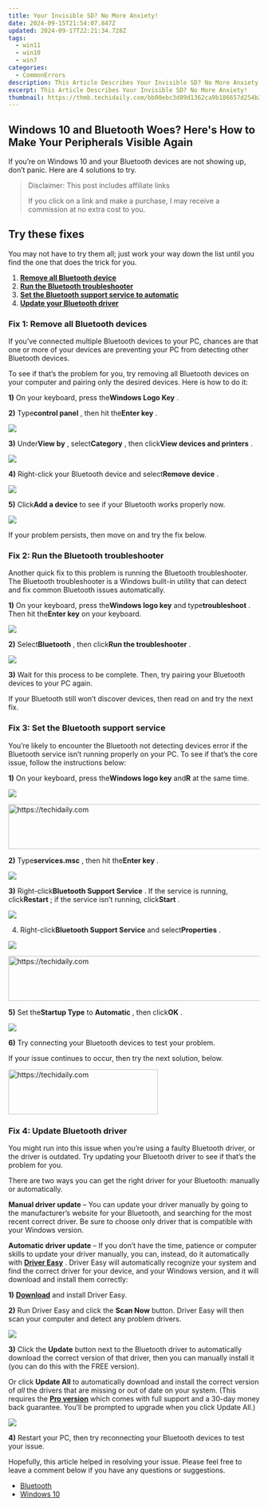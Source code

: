 ```yaml
---
title: Your Invisible SD? No More Anxiety!
date: 2024-09-15T21:54:07.847Z
updated: 2024-09-17T22:21:34.728Z
tags:
  - win11
  - win10
  - win7
categories:
  - CommonErrors
description: This Article Describes Your Invisible SD? No More Anxiety!
excerpt: This Article Describes Your Invisible SD? No More Anxiety!
thumbnail: https://thmb.techidaily.com/bb00ebc3d89d1362ca9b186657d254b37c10a245e721f7dc9d791e4530e6a65b.jpeg
---
```


## Windows 10 and Bluetooth Woes? Here's How to Make Your Peripherals Visible Again

 If you’re on Windows 10 and your Bluetooth devices are not showing up, don’t panic. Here are 4 solutions to try.

>  Disclaimer: This post includes affiliate links
>
>  If you click on a link and make a purchase, I may receive a commission at no extra cost to you.
>

## Try these fixes

 You may not have to try them all; just work your way down the list until you find the one that does the trick for you.

1. **[Remove all Bluetooth device](#a)**
2. **[Run the Bluetooth troubleshooter](#b)**
3. **[Set the Bluetooth support service to automatic](#c)**
4. **[Update your Bluetooth driver](#d)**

### Fix 1: Remove all Bluetooth devices

 If you’ve connected multiple Bluetooth devices to your PC, chances are that one or more of your devices are preventing your PC from detecting other Bluetooth devices.

 To see if that’s the problem for you, try removing all Bluetooth devices on your computer and pairing only the desired devices. Here is how to do it:

**1)** On your keyboard, press the**Windows Logo Key** .

**2)** Type**control panel** , then hit the**Enter key** .

![](https://images.drivereasy.com/wp-content/uploads/2020/02/2020-02-03_15-06-07.jpg)

**3)** Under**View by** , select**Category** , then click**View devices and printers** .

![](https://images.drivereasy.com/wp-content/uploads/2020/02/2020-02-03_11-02-15.jpg)

**4)** Right-click your Bluetooth device and select**Remove device** .

![](https://images.drivereasy.com/wp-content/uploads/2020/02/2020-02-03_11-12-48.jpg)

**5)** Click**Add a device** to see if your Bluetooth works properly now.

![](https://images.drivereasy.com/wp-content/uploads/2020/02/2020-02-03_18-13-19.jpg)

If your problem persists, then move on and try the fix below.

### Fix 2: Run the Bluetooth troubleshooter

 Another quick fix to this problem is running the Bluetooth troubleshooter. The Bluetooth troubleshooter is a Windows built-in utility that can detect and fix common Bluetooth issues automatically.

**1)** On your keyboard, press the**Windows logo key** and type**troubleshoot** . Then hit the**Enter key** on your keyboard.

![](https://images.drivereasy.com/wp-content/uploads/2020/02/2020-02-03_11-35-46-1.jpg)

**2)** Select**Bluetooth** , then click**Run the troubleshooter** .

![](https://images.drivereasy.com/wp-content/uploads/2020/02/2020-02-03_11-48-23.jpg)

**3)** Wait for this process to be complete. Then, try pairing your Bluetooth devices to your PC again.

 If your Bluetooth still won’t discover devices, then read on and try the next fix.

### Fix 3: Set the Bluetooth support service

 You’re likely to encounter the Bluetooth not detecting devices error if the Bluetooth service isn’t running properly on your PC. To see if that’s the core issue, follow the instructions below:

**1)** On your keyboard, press the**Windows logo key** and**R** at the same time.

![](https://images.drivereasy.com/wp-content/uploads/2020/02/2020-02-03_11-56-30.jpg)

<!-- affiliate ads begin -->
<a href="https://aligracehair.sjv.io/c/5597632/1938682/19272" target="_top" id="1938682">
  <img src="//a.impactradius-go.com/display-ad/19272-1938682" border="0" alt="https://techidaily.com" width="728" height="90"/>
</a>
<img height="0" width="0" src="https://aligracehair.sjv.io/i/5597632/1938682/19272" style="position:absolute;visibility:hidden;" border="0" />
<!-- affiliate ads end -->

**2)** Type**services.msc** , then hit the**Enter key** .

![](https://images.drivereasy.com/wp-content/uploads/2020/02/2020-02-03_11-56-23.jpg)

**3)** Right-click**Bluetooth Support Service** . If the service is running, click**Restart** ; if the service isn’t running, click**Start** .

![](https://images.drivereasy.com/wp-content/uploads/2020/02/2020-02-03_12-00-47.jpg)

 4) Right-click**Bluetooth Support Service** and select**Properties** .

![](https://images.drivereasy.com/wp-content/uploads/2020/02/2020-02-03_17-59-45.jpg)

<!-- affiliate ads begin -->
<a href="https://appsumo.8odi.net/c/5597632/2118319/7443" target="_top" id="2118319">
  <img src="//a.impactradius-go.com/display-ad/7443-2118319" border="0" alt="https://techidaily.com" width="728" height="90"/>
</a>
<img height="0" width="0" src="https://appsumo.8odi.net/i/5597632/2118319/7443" style="position:absolute;visibility:hidden;" border="0" />
<!-- affiliate ads end -->

**5)** Set the**Startup Type** to **Automatic** , then click**OK** .

![](https://images.drivereasy.com/wp-content/uploads/2020/02/2020-02-03_18-02-50.jpg)

**6)** Try connecting your Bluetooth devices to test your problem.

If your issue continues to occur, then try the next solution, below.

<!-- affiliate ads begin -->
<a href="https://aligracehair.sjv.io/c/5597632/2135400/19272" target="_top" id="2135400">
  <img src="//a.impactradius-go.com/display-ad/19272-2135400" border="0" alt="https://techidaily.com" width="300" height="90"/>
</a>
<img height="0" width="0" src="https://aligracehair.sjv.io/i/5597632/2135400/19272" style="position:absolute;visibility:hidden;" border="0" />
<!-- affiliate ads end -->

### Fix 4: Update Bluetooth driver

 You might run into this issue when you’re using a faulty Bluetooth driver, or the driver is outdated. Try updating your Bluetooth driver to see if that’s the problem for you.

 There are two ways you can get the right driver for your Bluetooth: manually or automatically.

**Manual driver update** – You can update your driver manually by going to the manufacturer’s website for your Bluetooth, and searching for the most recent correct driver. Be sure to choose only driver that is compatible with your Windows version.

**Automatic driver update** – If you don’t have the time, patience or computer skills to update your driver manually, you can, instead, do it automatically with **[Driver Easy](https://tools.techidaily.com/drivereasy/download/)**  . Driver Easy will automatically recognize your system and find the correct driver for your device, and your Windows version, and it will download and install them correctly:

**1)** **[Download](https://tools.techidaily.com/drivereasy/download/)**  and install Driver Easy.

**2)** Run Driver Easy and click the **Scan Now** button. Driver Easy will then scan your computer and detect any problem drivers.

![](https://images.drivereasy.com/wp-content/uploads/2020/02/2020-02-03_17-09-57.jpg)

**3)** Click the **Update**  button next to the Bluetooth driver to automatically download the correct version of that driver, then you can manually install it (you can do this with the FREE version).

 Or click **Update All** to automatically download and install the correct version of _all_ the drivers that are missing or out of date on your system. (This requires the [**Pro version**](https://tools.techidaily.com/drivereasy/download/) which comes with full support and a 30-day money back guarantee. You’ll be prompted to upgrade when you click Update All.)

![](https://images.drivereasy.com/wp-content/uploads/2020/02/2020-02-03_17-07-08.jpg)

**4)** Restart your PC, then try reconnecting your Bluetooth devices to test your issue.

 Hopefully, this article helped in resolving your issue. Please feel free to leave a comment below if you have any questions or suggestions.

* [Bluetooth](https://store.drivereasy.com/order/cart.php?PRODS=4731822&QTY=1&AFFILIATE=108875)
* [Windows 10](https://tools.techidaily.com/drivereasy/download/)

<ins class="adsbygoogle"
     style="display:block"
     data-ad-format="autorelaxed"
     data-ad-client="ca-pub-7571918770474297"
     data-ad-slot="1223367746"></ins>

<ins class="adsbygoogle"
     style="display:block"
     data-ad-client="ca-pub-7571918770474297"
     data-ad-slot="8358498916"
     data-ad-format="auto"
     data-full-width-responsive="true"></ins>



